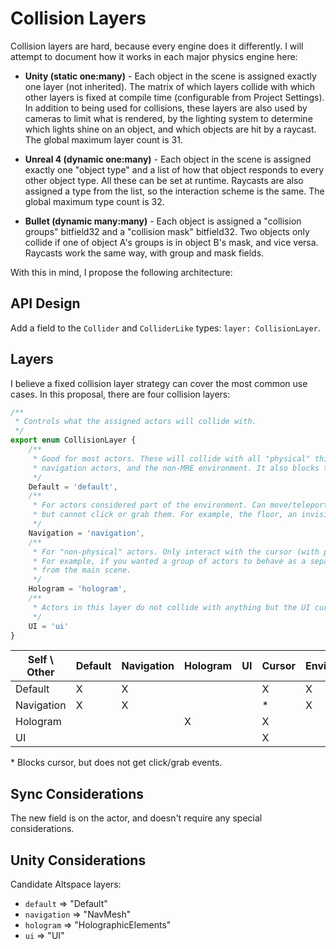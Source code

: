 Collision Layers
=================

Collision layers are hard, because every engine does it differently. I will attempt to document how it works in each major physics engine here:

* **Unity (static one:many)** - Each object in the scene is assigned exactly one layer (not inherited). The matrix of which layers collide with which other layers is fixed at compile time (configurable from Project Settings). In addition to being used for collisions, these layers are also used by cameras to limit what is rendered, by the lighting system to determine which lights shine on an object, and which objects are hit by a raycast. The global maximum layer count is 31.

* **Unreal 4 (dynamic one:many)** - Each object in the scene is assigned exactly one "object type" and a list of how that object responds to every other object type. All these can be set at runtime. Raycasts are also assigned a type from the list, so the interaction scheme is the same. The global maximum type count is 32.

* **Bullet (dynamic many:many)** - Each object is assigned a "collision groups" bitfield32 and a "collision mask" bitfield32. Two objects only collide if one of object A's groups is in object B's mask, and vice versa. Raycasts work the same way, with group and mask fields.

With this in mind, I propose the following architecture:

API Design
-----------

Add a field to the `Collider` and `ColliderLike` types: `layer: CollisionLayer`.

Layers
-------

I believe a fixed collision layer strategy can cover the most common use cases. In this proposal, there are four collision layers:

```ts
/**
 * Controls what the assigned actors will collide with.
 */
export enum CollisionLayer {
	/**
	 * Good for most actors. These will collide with all "physical" things: other default actors,
	 * navigation actors, and the non-MRE environment. It also blocks the UI cursor and receives press/grab events.
	 */
	Default = 'default',
	/**
	 * For actors considered part of the environment. Can move/teleport onto these colliders,
	 * but cannot click or grab them. For example, the floor, an invisible wall, or an elevator platform.
	 */
	Navigation = 'navigation',
	/**
	 * For "non-physical" actors. Only interact with the cursor (with press/grab events) and other holograms.
	 * For example, if you wanted a group of actors to behave as a separate physics simulation
	 * from the main scene.
	 */
	Hologram = 'hologram',
	/**
	 * Actors in this layer do not collide with anything but the UI cursor.
	 */
	UI = 'ui'
}
```

| Self \ Other  | Default | Navigation | Hologram | UI | Cursor | Environment | Player |
|---------------|---------|------------|----------|----|--------|-------------|--------|
| Default       | X       | X          |          |    | X      | X           |        |
| Navigation    | X       | X          |          |    | *      | X           | X      |
| Hologram      |         |            | X        |    | X      |             |        |
| UI            |         |            |          |    | X      |             |        |

\* Blocks cursor, but does not get click/grab events.

Sync Considerations
---------------------

The new field is on the actor, and doesn't require any special considerations.

Unity Considerations
---------------------

Candidate Altspace layers:

* `default` => "Default"
* `navigation` => "NavMesh"
* `hologram` => "HolographicElements"
* `ui` => "UI"
